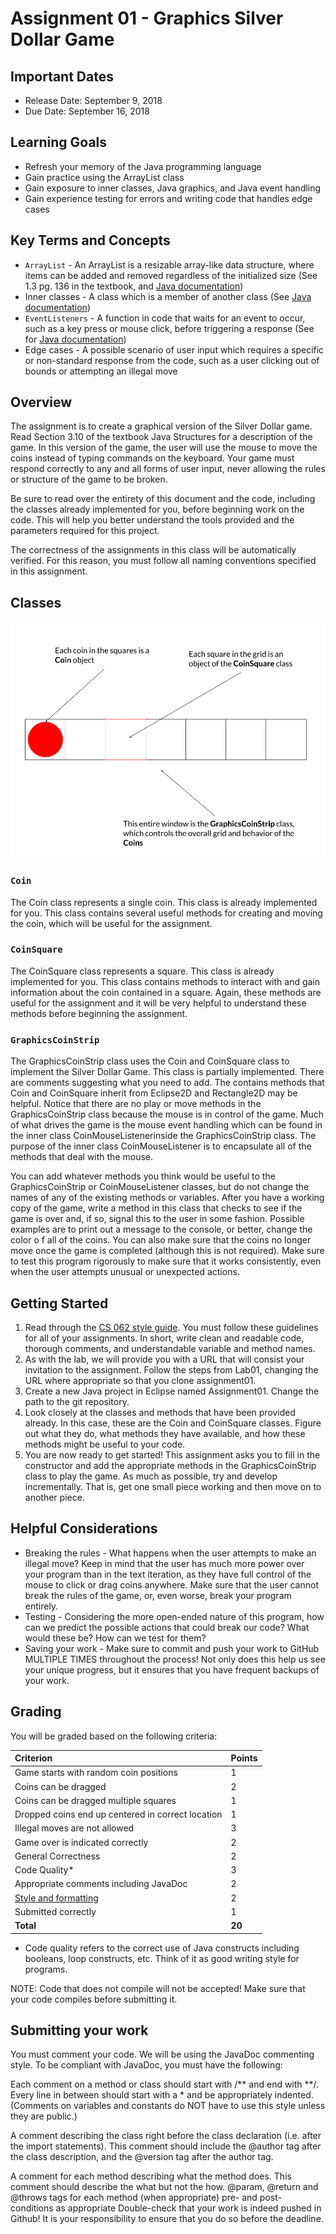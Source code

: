 # Assignment 01 - Graphics Silver Dollar Game

## Important Dates
* Release Date: September 9, 2018
* Due Date: September 16, 2018

## Learning Goals

* Refresh your memory of the Java programming language
* Gain practice using the ArrayList class
* Gain exposure to inner classes, Java graphics, and Java event handling
* Gain experience testing for errors and writing code that handles edge cases

## Key Terms and Concepts
* `ArrayList` - An ArrayList is a resizable array-like data structure, where items can be added and removed regardless of the initialized size (See 1.3 pg. 136 in the textbook, and [Java documentation](https://docs.oracle.com/javase/8/docs/api/java/util/ArrayList.html))
* Inner classes - A class which is a member of another class (See [Java documentation](https://docs.oracle.com/javase/tutorial/java/javaOO/innerclasses.html))
* `EventListeners` - A function in code that waits for an event to occur, such as a key press or mouse click, before triggering a response (See for [Java documentation](https://docs.oracle.com/javase/tutorial/uiswing/events/intro.html))
* Edge cases - A possible scenario of user input which requires a specific or non-standard response from the code, such as a user clicking out of bounds or attempting an illegal move


## Overview
The assignment is to create a graphical version of the Silver Dollar game. Read Section 3.10 of the textbook Java Structures for a description of the game. In this version of the game, the user will use the mouse to move the coins instead of typing commands on the keyboard. Your game must respond correctly to any and all forms of user input, never allowing the rules or structure of the game to be broken.

Be sure to read over the entirety of this document and the code, including the classes already implemented for you, before beginning work on the code. This will help you better understand the tools provided and the parameters required for this project.

The correctness of the assignments in this class will be automatically verified. For this reason, you must follow all naming conventions specified in this assignment.

## Classes

![Calculator Mockup](coinsquaremockup.png)

### `Coin`
The Coin class represents a single coin. This class is already implemented for you. This class contains several useful methods for creating and moving the coin, which will be useful for the assignment.

### `CoinSquare`
The CoinSquare class represents a square. This class is already implemented for you. This class contains methods to interact with and gain information about the coin contained in a square. Again, these methods are useful for the assignment and it will be very helpful to understand these methods before beginning the assignment.

### `GraphicsCoinStrip`
The GraphicsCoinStrip class uses the Coin and CoinSquare class to implement the Silver Dollar Game. This class is partially implemented. There are comments suggesting what you need to add. The contains methods that Coin and CoinSquare inherit from Eclipse2D and Rectangle2D may be helpful.
Notice that there are no play or move methods in the GraphicsCoinStrip class because the mouse is in control of the game. Much of what drives the game is the mouse event handling which can be found in the inner class CoinMouseListenerinside the GraphicsCoinStrip class. The purpose of the inner class CoinMouseListener is to encapsulate all of the methods that deal with the mouse.

You can add whatever methods you think would be useful to the GraphicsCoinStrip or CoinMouseListener classes, but do not change the names of any of the existing methods or variables.
After you have a working copy of the game, write a method in this class that checks to see if the game is over and, if so, signal this to the user in some fashion. Possible examples are to print out a message to the console, or better, change the color o f all of the coins. You can also make sure that the coins no longer move once the game is completed (although this is not required).
Make sure to test this program rigorously to make sure that it works consistently, even when the user attempts unusual or unexpected actions.

## Getting Started
1. Read through the [CS 062 style guide](https://github.com/pomonacs622018f/Handouts/blob/master/style_guide.md "Style guide"). You must follow these guidelines for all of your assignments. In short, write clean and readable code, thorough comments, and understandable variable and method names.
2. As with the lab, we will provide you with a URL that will consist your invitation to the assignment. Follow the steps from Lab01, changing the URL where appropriate so that you clone assignment01.
3. Create a new Java project in Eclipse named Assignment01. Change the path to the git repository.
4. Look closely at the classes and methods that have been provided already. In this case, these are the Coin and CoinSquare classes. Figure out what they do, what methods they have available, and how these methods might be useful to your code.
5. You are now ready to get started! This assignment asks you to fill in the constructor and add the appropriate methods in the GraphicsCoinStrip class to play the game. As much as possible, try and develop incrementally. That is, get one small piece working and then move on to another piece.

## Helpful Considerations
* Breaking the rules - What happens when the user attempts to make an illegal move? Keep in mind that the user has much more power over your program than in the text iteration, as they have full control of the mouse to click or drag coins anywhere. Make sure that the user cannot break the rules of the game, or, even worse, break your program entirely.
* Testing - Considering the more open-ended nature of this program, how can we predict the possible actions that could break our code? What would these be? How can we test for them?
* Saving your work - Make sure to commit and push your work to GitHub MULTIPLE TIMES throughout the process! Not only does this help us see your unique progress, but it ensures that you have frequent backups of your work.

## Grading
You will be graded based on the following criteria:

| Criterion                                         | Points |
| :------------------------------------------------ | :----- |
| Game starts with random coin positions            | 1      |
| Coins can be dragged                              | 2      |
| Coins can be dragged multiple squares             | 1      |
| Dropped coins end up centered in correct location | 1      |
| Illegal moves are not allowed                     | 3      |
| Game over is indicated correctly                  | 2      |
| General Correctness                               | 2      |
| Code Quality*                                     | 3      |
| Appropriate comments including JavaDoc            | 2      |
| [Style and formatting](https://github.com/pomonacs622018f/Handouts/blob/master/style_guide.md)                               | 2      |
| Submitted correctly                               | 1      |
| **Total**                                         | **20** |

* Code quality refers to the correct use of Java constructs including booleans, loop constructs, etc. Think of it as good writing style for programs.

NOTE: Code that does not compile will not be accepted! Make sure that your code compiles before submitting it.

## Submitting your work
You must comment your code. We will be using the JavaDoc commenting style. To be compliant with JavaDoc, you must have the following:

Each comment on a method or class should start with /** and end with **/. Every line in between should start with a * and be appropriately indented. (Comments on variables and constants do NOT have to use this style unless they are public.)

A comment describing the class right before the class declaration (i.e. after the import statements). This comment should include the @author tag after the class description, and the @version tag after the author tag.

A comment for each method describing what the method does. This comment should describe the what but not the how.
@param, @return and @throws tags for each method (when appropriate)
pre- and post- conditions as appropriate
Double-check that your work is indeed pushed in Github! It is your responsibility to ensure that you do so before the deadline.
